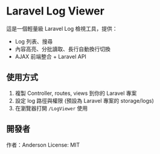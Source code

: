 # Laravel Log Viewer

這是一個輕量級 Laravel Log 檢視工具，提供：

- Log 列表、搜尋
- 內容高亮、分批讀取、長行自動換行切換
- AJAX 前端整合 + Laravel API

## 使用方式

1. 複製 Controller, routes, views 到你的 Laravel 專案
2. 設定 log 路徑與權限 (預設為 Laravel 專案的 storage/logs)
3. 在瀏覽器打開 `/LogViewer` 使用

## 開發者

作者：Anderson
License: MIT
